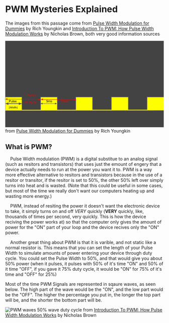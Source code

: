 # PWM Mysteries Explained

The images from this passage come from [Pulse Width Modulation for Dummies](https://youngkin.github.io/post/pulsewidthmodulationraspberrypi/) by Rich Youngkin and [Introduction To PWM: How Pulse Width Modulation Works](https://www.kompulsa.com/introduction-pwm-pulse-width-modulation-works/) by Nicholas Brown, both very good information sources


![PWM diagram](images/PWMPulsePeriod.png)
from [Pulse Width Modulation for Dummies](https://youngkin.github.io/post/pulsewidthmodulationraspberrypi/) by Rich Youngkin

## What is PWM?
&nbsp;&nbsp;&nbsp; Pulse Width modulation (PWM) is a digital substitue to an analog signal (such as resitors and transistors) that uses just the emount of engery that a device actually needs to run at the power you want it to. PWM is a way more effective alternative to resitors and transistors because in the use of a resitor or transitor, if the resitor is set to 50%, the other 50% left over simply turns into heat and is wasted. (Note that this could be useful in some cases, but most of the time we really don't want our computers heating up and wasting more energy.) 

&nbsp;&nbsp;&nbsp; PWM, instead of resiting the power it doesn't want the electronic device to take, it simply turns on and off *VERY* quickly (**VERY** quickly, like, thousands of times per second, very quickly. This is how the device reciving the power works at) so that the computer only gives the amount of power for the "ON" part of your loop and the device recives only the "ON" power. 

&nbsp;&nbsp;&nbsp; Another great thing about PWM is that it is varible, and not static like a normal resistor is. This means that you can set the length of your Pulse Width to simulate amounts of power entering your device through duty cycle. You could set the Pulse Width to 50%, and that would give you about 50% power (when it pulses, it pulses with 50% of it's time "ON" and 50% of it time "OFF", if you gave it 75% duty cycle, it would be "ON" for 75% of it's time and "OFF" for 25%)

Most of the time PWM Signals are represented in sqaure waves, as seen below.
The high part of the wave would be the "ON", and the low part would be the "OFF". The higher the percentage you put in, the longer the top part will be, and the shorter the bottom part will be.

![PWM waves](https://i0.wp.com/www.kompulsa.com/wp-content/uploads/2017/04/PWM-Square-Wave-50-Duty-Cycle.png?ssl=1)
50% wave duty cycle from [Introduction To PWM: How Pulse Width Modulation Works](https://www.kompulsa.com/introduction-pwm-pulse-width-modulation-works/) by Nicholas Brown

